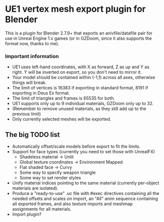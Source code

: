 # UE1 vertex mesh export plugin for Blender

This is a plugin for Blender 2.7.9+ that exports an anivfile/datafile pair for
use in Unreal Engine 1.x games (or in GZDoom, since it also supports the format
now, thanks to me).

### Important information

* UE1 uses left-hand coordinates, with X as forward, Z as up and Y as right.
  Y will be inverted on export, so you don't need to mirror it.
* Your model should be contained within (-1,1) across all axes, otherwise
  things will break.
* The limit of vertices is 16383 if exporting in standard format, 8191 if
  exporting in Deus Ex format.
* The limit of triangles and frames is 65535 for both.
* UE1 supports only up to 9 individual materials, GZDoom only up to 32.
* (Remember to remove unused materials, as they still add up to the previous
  limit)
* Only currently selected meshes will be exported.

## The big TODO list

* Automatically offset/scale models before export to fit the limits.
* Support for face types (currently you need to set those with UnrealFX)
  - Shadeless material -> Unlit
  - Global texture coordinates -> Environment Mapped
  - Flat shaded face -> Curvy
  - Some way to specify weapon triangle
  - Some way to set render styles
* Unify material indices pointing to the same material (currently per-object
  materials are isolated).
* Produce a "ready-to-use" .uc file with #exec directives containing all the
  needed offsets and scales on import, an "All" anim sequence containing all
  exported frames, and also texture imports and meshmap assignments for all
  materials.
* Import plugin?
